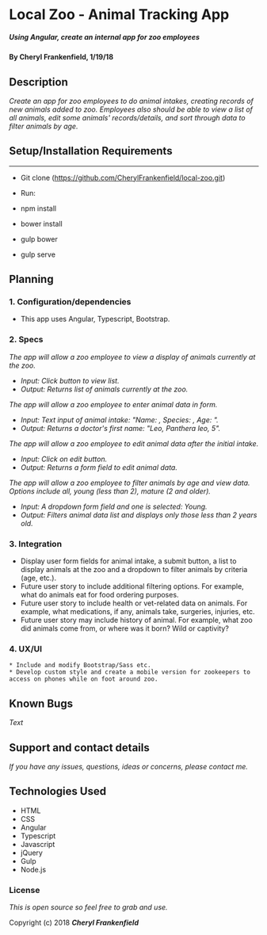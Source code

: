 # Local Zoo - Animal Tracking App

##### Using Angular, create an internal app for zoo employees  

#### By Cheryl Frankenfield, 1/19/18

## Description

_Create an app for zoo employees to do animal intakes, creating records of new animals added to zoo. Employees also should be able to view a list of all animals, edit some animals' records/details, and sort through data to filter animals by age._

## Setup/Installation Requirements
-------
* Git clone (https://github.com/CherylFrankenfield/local-zoo.git)
* Run:

* npm install
* bower install
* gulp bower
* gulp serve

## Planning

### 1. Configuration/dependencies
  * This app uses Angular, Typescript, Bootstrap.

### 2. Specs
_The app will allow a zoo employee to view a display of animals currently at the zoo._
* _Input: Click button to view list._
* _Output: Returns list of animals currently at the zoo._

_The app will allow a zoo employee to enter animal data in form._
* _Input: Text input of animal intake: "Name: , Species: , Age: "._
* _Output: Returns a doctor's first name: "Leo, Panthera leo, 5"._

_The app will allow a zoo employee to edit animal data after the initial intake._
* _Input: Click on edit button._
* _Output: Returns a form field to edit animal data._

_The app will allow a zoo employee to filter animals by age and view data. Options include all, young (less than 2), mature (2 and older)._
* _Input: A dropdown form field and one is selected: Young._
* _Output: Filters animal data list and displays only those less than 2 years old._


### 3. Integration
  * Display user form fields for animal intake, a submit button, a list to display animals at the zoo and a dropdown to filter animals by criteria (age, etc.).
  * Future user story to include additional filtering options. For example, what do animals eat for food ordering purposes.
  * Future user story to include health or vet-related data on animals. For example, what medications, if any, animals take, surgeries, injuries, etc.
  * Future user story may include history of animal. For example, what zoo did animals come from, or where was it born? Wild or captivity?

### 4. UX/UI
    * Include and modify Bootstrap/Sass etc.
    * Develop custom style and create a mobile version for zookeepers to access on phones while on foot around zoo.

## Known Bugs

_Text_

## Support and contact details

_If you have any issues, questions, ideas or concerns, please contact me._

## Technologies Used

* HTML
* CSS
* Angular
* Typescript
* Javascript
* jQuery
* Gulp
* Node.js

### License

*This is open source so feel free to grab and use.*

Copyright (c) 2018 **_Cheryl Frankenfield_**
